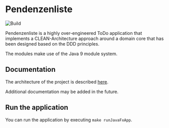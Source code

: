 # Pendenzenliste

![Build](https://github.com/flens-dev/pendenzenliste/actions/workflows/gradle.yml/badge.svg)

Pendenzenliste is a highly over-engineered ToDo application that implements a CLEAN-Architecture approach around a
domain core that has been designed based on the DDD principles.

The modules make use of the Java 9 module system.

## Documentation

The architecture of the project is described [here](documentation/architecture-documentation.md).

Additional documentation may be added in the future.

## Run the application

You can run the application by executing `make runJavaFxApp`.